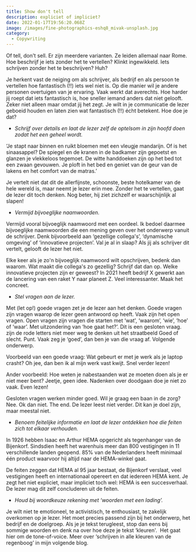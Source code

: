 ```yaml
---
title: Show don't tell
description: expliciet of impliciet?
date: 2022-01-17T19:56:20.068Z
image: /images/fine-photographics-eshq8_mivak-unsplash.jpg
category:
  - Copywriting
---
```

Of tell, don't sell. Er zijn meerdere varianten. Ze leiden allemaal naar Rome. Hoe beschrijf je iets zonder het te vertellen? Klinkt ingewikkeld. Iets schrijven zonder het te beschrijven? Huh?  

Je herkent vast de neiging om als schrijver, als bedrijf en als persoon te vertellen hoe fantastisch (!!) iets wel niet is. Op die manier wil je andere personen overtuigen van je ervaring. Vaak werkt dat averechts. Hoe harder jij roept dat iets fantastisch is, hoe sneller iemand anders dat niet gelooft. Zeker niet alleen maar omdat jij het zegt. Je wilt in je communicatie de lezer geboeid houden en laten zien wat fantastisch (!!) écht betekent. Hoe doe je dat? 

* *Schrijf over details en laat de lezer zelf de optelsom in zijn hoofd doen zodat het een geheel wordt.* 

‘Je stapt naar binnen en ruikt bloemen met een vleugje mandarijn. Of is het sinaasappel? De spiegel en de kranen in de badkamer zijn gepoetst en glanzen je vlekkeloos tegemoet. De witte handdoeken zijn op het bed tot een zwaan gevouwen. Je ploft in het bed en geniet van de geur van de lakens en het comfort van de matras.’ 

Je vertelt niet dat dit de allerfijnste, schoonste, beste hotelkamer van de hele wereld is, maar neemt je lezer erin mee. Zonder het te vertellen, gaat de lezer dit toch denken. Nog beter, hij ziet zichzelf er waarschijnlijk al slapen!  

* *Vermijd bijvoeglijke naamwoorden.*  

Vermijd vooral bijvoeglijk naamwoord met een oordeel. Ik bedoel daarmee bijvoeglijke naamwoorden die een mening geven over het onderwerp vanuit de schrijver. Denk bijvoorbeeld aan ‘gezellige collega's’, ‘dynamische omgeving’ of ‘innovatieve projecten’. Val je al in slaap? Als jij als schrijver dit vertelt, gelooft de lezer het niet.  

Elke keer als je zo'n bijvoeglijk naamwoord wilt opschrijven, bedenk dan waarom. Wat maakt die collega's zo gezellig? Schrijf dat dan op. Welke innovatieve projecten zijn er geweest? In 2021 heeft bedrijf X gewerkt aan de lancering van een raket Y naar planeet Z. Veel interessanter. Maak het concreet.  

* *Stel vragen aan de lezer.*

Met (let op!) goede vragen zet je de lezer aan het denken. Goede vragen zijn vragen waarop de lezer geen antwoord op heeft. Vaak zijn het open vragen. Open vragen zijn vragen die starten met ‘wat', ‘waarom’, ‘wie’, ‘hoe’ of ‘waar’. Met uitzondering van ‘hoe gaat het?’. Dit is een gesloten vraag. zijn de rode letters niet meer weg te denken uit het straatbeeld Goed of slecht. Punt. Vaak zeg je ‘goed’, dan ben je van die vraag af. Volgende onderwerp.  

Voorbeeld van een goede vraag: Wat gebeurt er met je werk als je laptop crasht? Oh jee, dan ben ik al mijn werk vast kwijt. Snel verder lezen!  

Ander voorbeeld: Hoe weten je nabestaanden wat ze moeten doen als je er niet meer bent? Jeetje, geen idee. Nadenken over doodgaan doe je niet zo vaak. Even lezen!  

Gesloten vragen werken minder goed. Wil je graag een baan in de zorg? Nee. Ok dan niet. The end. De lezer leest niet verder. Dit kan je doel zijn, maar meestal niet.  

* *Benoem feitelijke informatie en laat de lezer ontdekken hoe die feiten zich tot elkaar verhouden.*

In 1926 hebben Isaac en Arthur HEMA opgericht als tegenhanger van de Bijenkorf. Sindsdien heeft het warenhuis meer dan 800 vestigingen in 11 verschillende landen geopend. 85% van de Nederlanders heeft minimaal één product waarvoor hij altijd naar de HEMA-winkel gaat.  

De feiten zeggen dat HEMA al 95 jaar bestaat, de Bijenkorf verslaat, veel vestigingen heeft en internationaal opereert en dat iedereen HEMA kent. Je zegt het niet expliciet, maar impliciet toch wel: HEMA is een succesverhaal. De lezer mag dit zelf concluderen uit de feiten. 

* *Houd bij woordkeuze rekening met ‘woorden met een lading’.*  

Je wilt niet te emotioneel, te activistisch, te enthousiast, te zakelijk overkomen op je lezer. Het moet precies passend zijn bij het onderwerp, het bedrijf en de doelgroep. Als je je tekst terugleest, stop dan eens bij sommige woorden en denk na over hoe deze je tekst ‘kleuren'.  Het gaat hier om de tone-of-voice. Meer over ‘schrijven in alle kleuren van de regenboog’ in mijn volgende blog.